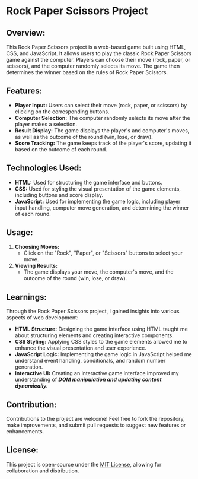 # Rock Paper Scissors Project

## Overview:
This Rock Paper Scissors project is a web-based game built using HTML, CSS, and JavaScript. It allows users to play the classic Rock Paper Scissors game against the computer. Players can choose their move (rock, paper, or scissors), and the computer randomly selects its move. The game then determines the winner based on the rules of Rock Paper Scissors.

## Features:
- **Player Input:** Users can select their move (rock, paper, or scissors) by clicking on the corresponding buttons.
- **Computer Selection:** The computer randomly selects its move after the player makes a selection.
- **Result Display:** The game displays the player's and computer's moves, as well as the outcome of the round (win, lose, or draw).
- **Score Tracking:** The game keeps track of the player's score, updating it based on the outcome of each round.

## Technologies Used:
- **HTML:** Used for structuring the game interface and buttons.
- **CSS:** Used for styling the visual presentation of the game elements, including buttons and score display.
- **JavaScript:** Used for implementing the game logic, including player input handling, computer move generation, and determining the winner of each round.

## Usage:
1. **Choosing Moves:**
   - Click on the "Rock", "Paper", or "Scissors" buttons to select your move.
2. **Viewing Results:**
   - The game displays your move, the computer's move, and the outcome of the round (win, lose, or draw).

## Learnings:
Through the Rock Paper Scissors project, I gained insights into various aspects of web development:
- **HTML Structure:** Designing the game interface using HTML taught me about structuring elements and creating interactive components.
- **CSS Styling:** Applying CSS styles to the game elements allowed me to enhance the visual presentation and user experience.
- **JavaScript Logic:** Implementing the game logic in JavaScript helped me understand event handling, conditionals, and random number generation.
- **Interactive UI:** Creating an interactive game interface improved my understanding of <b><i> DOM manipulation and  updating content dynamically.</b></i>

## Contribution:
Contributions to the project are welcome! Feel free to fork the repository, make improvements, and submit pull requests to suggest new features or enhancements.

## License:
This project is open-source under the [MIT License](LICENSE), allowing for collaboration and distribution.
